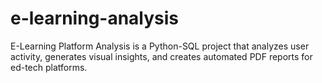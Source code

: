 # e-learning-analysis
E-Learning Platform Analysis is a Python-SQL project that analyzes user activity, generates visual insights, and creates automated PDF reports for ed-tech platforms.
